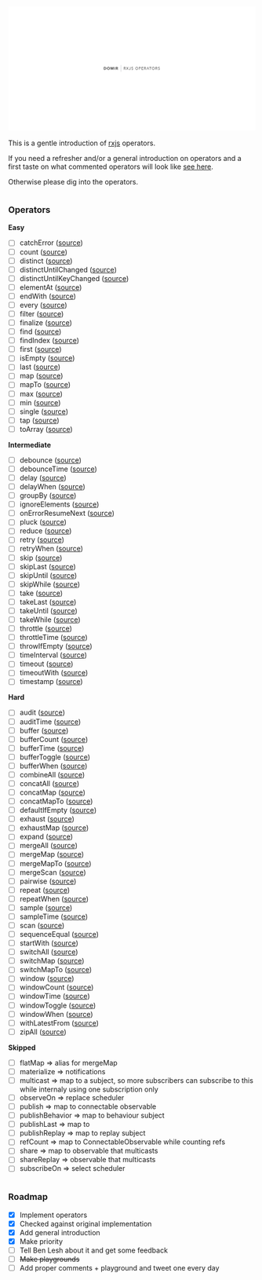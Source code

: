 ![Cover image](./cover.png)

This is a gentle introduction of [rxjs](https://rxjs-dev.firebaseapp.com/) operators.

If you need a refresher and/or a general introduction on operators and a first taste on what commented operators will look like [see here](./Introduction.md).

Otherwise please dig into the operators.

## <sub>Operators</sub>

**Easy**

- [ ] catchError ([source](https://rxjs-dev.firebaseapp.com/api/operators/catchError))
- [ ] count ([source](https://rxjs-dev.firebaseapp.com/api/operators/count))
- [ ] distinct ([source](https://rxjs-dev.firebaseapp.com/api/operators/distinct))
- [ ] distinctUntilChanged ([source](https://rxjs-dev.firebaseapp.com/api/operators/distinctUntilChanged))
- [ ] distinctUntilKeyChanged ([source](https://rxjs-dev.firebaseapp.com/api/operators/distinctUntilKeyChanged))
- [ ] elementAt ([source](https://rxjs-dev.firebaseapp.com/api/operators/elementAt))
- [ ] endWith ([source](https://rxjs-dev.firebaseapp.com/api/operators/endWith))
- [ ] every ([source](https://rxjs-dev.firebaseapp.com/api/operators/every))
- [ ] filter ([source](https://rxjs-dev.firebaseapp.com/api/operators/filter))
- [ ] finalize ([source](https://rxjs-dev.firebaseapp.com/api/operators/finalize))
- [ ] find ([source](https://rxjs-dev.firebaseapp.com/api/operators/find))
- [ ] findIndex ([source](https://rxjs-dev.firebaseapp.com/api/operators/findIndex))
- [ ] first ([source](https://rxjs-dev.firebaseapp.com/api/operators/first))
- [ ] isEmpty ([source](https://rxjs-dev.firebaseapp.com/api/operators/isEmpty))
- [ ] last ([source](https://rxjs-dev.firebaseapp.com/api/operators/last))
- [ ] map ([source](https://rxjs-dev.firebaseapp.com/api/operators/map))
- [ ] mapTo ([source](https://rxjs-dev.firebaseapp.com/api/operators/mapTo))
- [ ] max ([source](https://rxjs-dev.firebaseapp.com/api/operators/max))
- [ ] min ([source](https://rxjs-dev.firebaseapp.com/api/operators/min))
- [ ] single ([source](https://rxjs-dev.firebaseapp.com/api/operators/single))
- [ ] tap ([source](https://rxjs-dev.firebaseapp.com/api/operators/tap))
- [ ] toArray ([source](https://rxjs-dev.firebaseapp.com/api/operators/toArray))

**Intermediate**

- [ ] debounce ([source](https://rxjs-dev.firebaseapp.com/api/operators/debounce))
- [ ] debounceTime ([source](https://rxjs-dev.firebaseapp.com/api/operators/debounceTime))
- [ ] delay ([source](https://rxjs-dev.firebaseapp.com/api/operators/delay))
- [ ] delayWhen ([source](https://rxjs-dev.firebaseapp.com/api/operators/delayWhen))
- [ ] groupBy ([source](https://rxjs-dev.firebaseapp.com/api/operators/groupBy))
- [ ] ignoreElements ([source](https://rxjs-dev.firebaseapp.com/api/operators/ignoreElements))
- [ ] onErrorResumeNext ([source](https://rxjs-dev.firebaseapp.com/api/operators/onErrorResumeNext))
- [ ] pluck ([source](https://rxjs-dev.firebaseapp.com/api/operators/pluck))
- [ ] reduce ([source](https://rxjs-dev.firebaseapp.com/api/operators/reduce))
- [ ] retry ([source](https://rxjs-dev.firebaseapp.com/api/operators/retry))
- [ ] retryWhen ([source](https://rxjs-dev.firebaseapp.com/api/operators/retryWhen))
- [ ] skip ([source](https://rxjs-dev.firebaseapp.com/api/operators/skip))
- [ ] skipLast ([source](https://rxjs-dev.firebaseapp.com/api/operators/skipLast))
- [ ] skipUntil ([source](https://rxjs-dev.firebaseapp.com/api/operators/skipUntil))
- [ ] skipWhile ([source](https://rxjs-dev.firebaseapp.com/api/operators/skipWhile))
- [ ] take ([source](https://rxjs-dev.firebaseapp.com/api/operators/take))
- [ ] takeLast ([source](https://rxjs-dev.firebaseapp.com/api/operators/takeLast))
- [ ] takeUntil ([source](https://rxjs-dev.firebaseapp.com/api/operators/takeUntil))
- [ ] takeWhile ([source](https://rxjs-dev.firebaseapp.com/api/operators/takeWhile))
- [ ] throttle ([source](https://rxjs-dev.firebaseapp.com/api/operators/throttle))
- [ ] throttleTime ([source](https://rxjs-dev.firebaseapp.com/api/operators/throttleTime))
- [ ] throwIfEmpty ([source](https://rxjs-dev.firebaseapp.com/api/operators/throwIfEmpty))
- [ ] timeInterval ([source](https://rxjs-dev.firebaseapp.com/api/operators/timeInterval))
- [ ] timeout ([source](https://rxjs-dev.firebaseapp.com/api/operators/timeout))
- [ ] timeoutWith ([source](https://rxjs-dev.firebaseapp.com/api/operators/timeoutWith))
- [ ] timestamp ([source](https://rxjs-dev.firebaseapp.com/api/operators/timestamp))

**Hard**

- [ ] audit ([source](https://rxjs-dev.firebaseapp.com/api/operators/audit))
- [ ] auditTime ([source](https://rxjs-dev.firebaseapp.com/api/operators/auditTime))
- [ ] buffer ([source](https://rxjs-dev.firebaseapp.com/api/operators/buffer))
- [ ] bufferCount ([source](https://rxjs-dev.firebaseapp.com/api/operators/bufferCount))
- [ ] bufferTime ([source](https://rxjs-dev.firebaseapp.com/api/operators/bufferTime))
- [ ] bufferToggle ([source](https://rxjs-dev.firebaseapp.com/api/operators/bufferToggle))
- [ ] bufferWhen ([source](https://rxjs-dev.firebaseapp.com/api/operators/bufferWhen))
- [ ] combineAll ([source](https://rxjs-dev.firebaseapp.com/api/operators/combineAll))
- [ ] concatAll ([source](https://rxjs-dev.firebaseapp.com/api/operators/concatAll))
- [ ] concatMap ([source](https://rxjs-dev.firebaseapp.com/api/operators/concatMap))
- [ ] concatMapTo ([source](https://rxjs-dev.firebaseapp.com/api/operators/concatMapTo))
- [ ] defaultIfEmpty ([source](https://rxjs-dev.firebaseapp.com/api/operators/defaultIfEmpty))
- [ ] exhaust ([source](https://rxjs-dev.firebaseapp.com/api/operators/exhaust))
- [ ] exhaustMap ([source](https://rxjs-dev.firebaseapp.com/api/operators/exhaustMap))
- [ ] expand ([source](https://rxjs-dev.firebaseapp.com/api/operators/expand))
- [ ] mergeAll ([source](https://rxjs-dev.firebaseapp.com/api/operators/mergeAll))
- [ ] mergeMap ([source](https://rxjs-dev.firebaseapp.com/api/operators/mergeMap))
- [ ] mergeMapTo ([source](https://rxjs-dev.firebaseapp.com/api/operators/mergeMapTo))
- [ ] mergeScan ([source](https://rxjs-dev.firebaseapp.com/api/operators/mergeScan))
- [ ] pairwise ([source](https://rxjs-dev.firebaseapp.com/api/operators/pairwise))
- [ ] repeat ([source](https://rxjs-dev.firebaseapp.com/api/operators/repeat))
- [ ] repeatWhen ([source](https://rxjs-dev.firebaseapp.com/api/operators/repeatWhen))
- [ ] sample ([source](https://rxjs-dev.firebaseapp.com/api/operators/sample))
- [ ] sampleTime ([source](https://rxjs-dev.firebaseapp.com/api/operators/sampleTime))
- [ ] scan ([source](https://rxjs-dev.firebaseapp.com/api/operators/scan))
- [ ] sequenceEqual ([source](https://rxjs-dev.firebaseapp.com/api/operators/sequenceEqual))
- [ ] startWith ([source](https://rxjs-dev.firebaseapp.com/api/operators/startWith))
- [ ] switchAll ([source](https://rxjs-dev.firebaseapp.com/api/operators/switchAll))
- [ ] switchMap ([source](https://rxjs-dev.firebaseapp.com/api/operators/switchMap))
- [ ] switchMapTo ([source](https://rxjs-dev.firebaseapp.com/api/operators/switchMapTo))
- [ ] window ([source](https://rxjs-dev.firebaseapp.com/api/operators/window))
- [ ] windowCount ([source](https://rxjs-dev.firebaseapp.com/api/operators/windowCount))
- [ ] windowTime ([source](https://rxjs-dev.firebaseapp.com/api/operators/windowTime))
- [ ] windowToggle ([source](https://rxjs-dev.firebaseapp.com/api/operators/windowToggle))
- [ ] windowWhen ([source](https://rxjs-dev.firebaseapp.com/api/operators/windowWhen))
- [ ] withLatestFrom ([source](https://rxjs-dev.firebaseapp.com/api/operators/withLatestFrom))
- [ ] zipAll ([source](https://rxjs-dev.firebaseapp.com/api/operators/zipAll))

**Skipped**

- [ ] flatMap => alias for mergeMap
- [ ] materialize => notifications
- [ ] multicast => map to a subject, so more subscribers can subscribe to this while internaly using one subscription only
- [ ] observeOn => replace scheduler
- [ ] publish => map to connectable observable
- [ ] publishBehavior => map to behaviour subject
- [ ] publishLast => map to
- [ ] publishReplay => map to replay subject
- [ ] refCount => map to ConnectableObservable while counting refs
- [ ] share => map to observable that multicasts
- [ ] shareReplay => observable that multicasts
- [ ] subscribeOn => select scheduler

## <sub>Roadmap</sub>

- [x] Implement operators
- [x] Checked against original implementation
- [x] Add general introduction
- [x] Make priority
- [ ] Tell Ben Lesh about it and get some feedback
- [ ] ~~Make playgrounds~~
- [ ] Add proper comments + playground and tweet one every day
